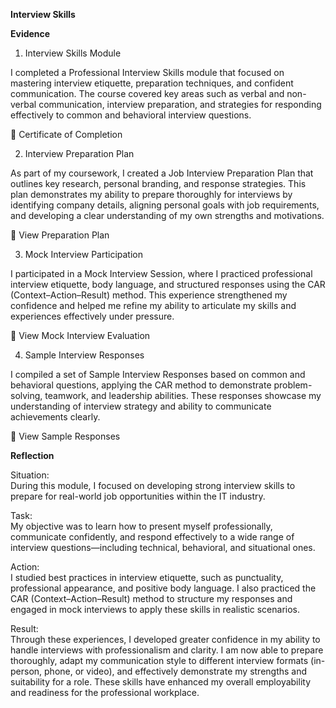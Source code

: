 **Interview Skills**  

**Evidence**  
1. Interview Skills Module  

I completed a Professional Interview Skills module that focused on mastering interview etiquette, preparation techniques, and confident communication. The course covered key areas such as verbal and non-verbal communication, interview preparation, and strategies for responding effectively to common and behavioral interview questions.  

📄 Certificate of Completion  

2. Interview Preparation Plan  

As part of my coursework, I created a Job Interview Preparation Plan that outlines key research, personal branding, and response strategies. This plan demonstrates my ability to prepare thoroughly for interviews by identifying company details, aligning personal goals with job requirements, and developing a clear understanding of my own strengths and motivations.  

📄 View Preparation Plan  

3. Mock Interview Participation  

I participated in a Mock Interview Session, where I practiced professional interview etiquette, body language, and structured responses using the CAR (Context–Action–Result) method. This experience strengthened my confidence and helped me refine my ability to articulate my skills and experiences effectively under pressure.  

📄 View Mock Interview Evaluation  

4. Sample Interview Responses  

I compiled a set of Sample Interview Responses based on common and behavioral questions, applying the CAR method to demonstrate problem-solving, teamwork, and leadership abilities. These responses showcase my understanding of interview strategy and ability to communicate achievements clearly.  

📄 View Sample Responses  

**Reflection**  

Situation:  
During this module, I focused on developing strong interview skills to prepare for real-world job opportunities within the IT industry.  

Task:  
My objective was to learn how to present myself professionally, communicate confidently, and respond effectively to a wide range of interview questions—including technical, behavioral, and situational ones.  

Action:  
I studied best practices in interview etiquette, such as punctuality, professional appearance, and positive body language. I also practiced the CAR (Context–Action–Result) method to structure my responses and engaged in mock interviews to apply these skills in realistic scenarios.  

Result:  
Through these experiences, I developed greater confidence in my ability to handle interviews with professionalism and clarity. I am now able to prepare thoroughly, adapt my communication style to different interview formats (in-person, phone, or video), and effectively demonstrate my strengths and suitability for a role. These skills have enhanced my overall employability and readiness for the professional workplace.  
